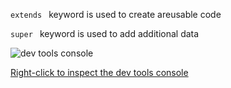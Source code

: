 ```extends ``` keyword is used to create areusable code


```super ``` keyword is used to add additional data

![dev tools console](./1.PNG)


[Right-click to inspect the dev tools console](https:/)